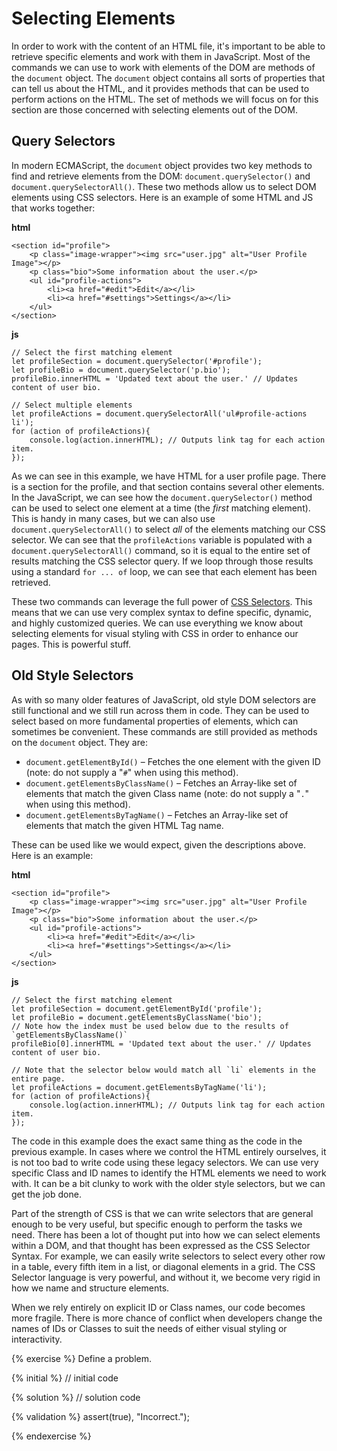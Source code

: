 # Selecting Elements

In order to work with the content of an HTML file, it's important to be able to retrieve specific elements and work with them in JavaScript. Most of the commands we can use to work with elements of the DOM are methods of the `document` object. The `document` object contains all sorts of properties that can tell us about the HTML, and it provides methods that can be used to perform actions on the HTML. The set of methods we will focus on for this section are those concerned with selecting elements out of the DOM.

## Query Selectors
In modern ECMAScript, the `document` object provides two key methods to find and retrieve elements from the DOM: `document.querySelector()` and `document.querySelectorAll()`. These two methods allow us to select DOM elements using CSS selectors. Here is an example of some HTML and JS that works together:

**html**
```
<section id="profile">
    <p class="image-wrapper"><img src="user.jpg" alt="User Profile Image"></p>
    <p class="bio">Some information about the user.</p>
    <ul id="profile-actions">
        <li><a href="#edit">Edit</a></li>
        <li><a href="#settings">Settings</a></li>
    </ul>
</section>
```

**js**
```
// Select the first matching element
let profileSection = document.querySelector('#profile');
let profileBio = document.querySelector('p.bio');
profileBio.innerHTML = 'Updated text about the user.' // Updates content of user bio.

// Select multiple elements
let profileActions = document.querySelectorAll('ul#profile-actions li');
for (action of profileActions){
    console.log(action.innerHTML); // Outputs link tag for each action item.
});
```

As we can see in this example, we have HTML for a user profile page. There is a section for the profile, and that section contains several other elements. In the JavaScript, we can see how the `document.querySelector()` method can be used to select one element at a time (the _first_ matching element). This is handy in many cases, but we can also use `document.querySelectorAll()` to select _all_ of the elements matching our CSS selector. We can see that the `profileActions` variable is populated with a `document.querySelectorAll()` command, so it is equal to the entire set of results matching the CSS selector query. If we loop through those results using a standard `for ... of` loop, we can see that each element has been retrieved.

These two commands can leverage the full power of [CSS Selectors](https://developer.mozilla.org/en-US/docs/Web/CSS/CSS_Selectors). This means that we can use very complex syntax to define specific, dynamic, and highly customized queries. We can use everything we know about selecting elements for visual styling with CSS in order to enhance our pages. This is powerful stuff.

## Old Style Selectors
As with so many older features of JavaScript, old style DOM selectors are still functional and we still run across them in code. They can be used to select based on more fundamental properties of elements, which can sometimes be convenient. These commands are still provided as methods on the `document` object. They are:

* `document.getElementById()` &ndash; Fetches the one element with the given ID (note: do not supply a "`#`" when using this method).
* `document.getElementsByClassName()` &ndash; Fetches an Array-like set of elements that match the given Class name (note: do not supply a "`.`" when using this method).
* `document.getElementsByTagName()` &ndash; Fetches an Array-like set of elements that match the given HTML Tag name.

These can be used like we would expect, given the descriptions above. Here is an example:

**html**
```
<section id="profile">
    <p class="image-wrapper"><img src="user.jpg" alt="User Profile Image"></p>
    <p class="bio">Some information about the user.</p>
    <ul id="profile-actions">
        <li><a href="#edit">Edit</a></li>
        <li><a href="#settings">Settings</a></li>
    </ul>
</section>
```

**js**
```
// Select the first matching element
let profileSection = document.getElementById('profile');
let profileBio = document.getElementsByClassName('bio');
// Note how the index must be used below due to the results of `getElementsByClassName()`
profileBio[0].innerHTML = 'Updated text about the user.' // Updates content of user bio.

// Note that the selector below would match all `li` elements in the entire page.
let profileActions = document.getElementsByTagName('li');
for (action of profileActions){
    console.log(action.innerHTML); // Outputs link tag for each action item.
});
```
The code in this example does the exact same thing as the code in the previous example. In cases where we control the HTML entirely ourselves, it is not too bad to write code using these legacy selectors. We can use very specific Class and ID names to identify the HTML elements we need to work with. It can be a bit clunky to work with the older style selectors, but we can get the job done.

Part of the strength of CSS is that we can write selectors that are general enough to be very useful, but specific enough to perform the tasks we need. There has been a lot of thought put into how we can select elements within a DOM, and that thought has been expressed as the CSS Selector Syntax. For example, we can easily write selectors to select every other row in a table, every fifth item in a list, or diagonal elements in a grid. The CSS Selector language is very powerful, and without it, we become very rigid in how we name and structure elements.

When we rely entirely on explicit ID or Class names, our code becomes more fragile. There is more chance of conflict when developers change the names of IDs or Classes to suit the needs of either visual styling or interactivity.



{% exercise %}
Define a problem.

{% initial %}
// initial code 

{% solution %}
// solution code

{% validation %}
assert(true), "Incorrect.");

{% endexercise %}